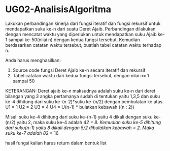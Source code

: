 # UG02-AnalisisAlgoritma


Lakukan perbandingan kinerja dari fungsi iteratif dan fungsi rekursif untuk mendapatkan suku ke-n dari suatu Deret Ajaib. Perbandingan dilakukan dengan mencatat waktu yang diperlukan untuk mendapatkan suku Ajaib ke-1 sampai ke-50(nilai n) dengan kedua fungsi tersebut. Kemudian berdasarkan catatan waktu tersebut, buatlah tabel catatan waktu terhadap n.

Anda harus menghasilkan:
1. Source code fungsi Deret Ajaib ke-n secara iteratif dan rekursif
2. Tabel catatan waktu dari kedua fungsi tersebut, dengan nilai n= 1 sampai 50

KETERANGAN:
Deret ajaib ke-n maksudnya adalah suku ke-n dari deret bilangan yang 3 angka pertamanya sudah di tentukan yaitu 1,3,5 dan suku ke-4 dihitung dari suku ke-(n-2)*suku ke-(n/2) dengan pembulatan ke atas.
U1 = 1
U2 = 2
U3 = 4
U4 = U(n-1) * bulatkan kebawah ((n : 2))

Misal: suku ke-4 dihitung dari suku ke-(n-1) yaitu 4 dikali dengan suku ke-(n/2) yaitu 2, maka suku ke-4 adalah 4*2 = 8. Kemudian suku ke-5 dihitung dari suku(n-1) yaitu 8 dikali dengan 5/2 dibulatkan kebawah = 2. Maka suku ke-7 adalah 8*2 = 16

hasil fungsi kalian harus return dalam bentuk list
